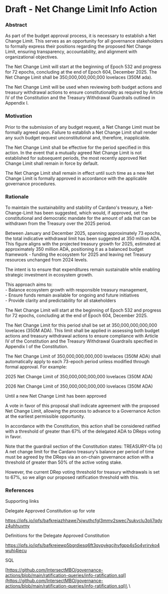 # Draft - Net Change Limit Info Action

### Abstract

As part of the budget approval process, it is necessary to establish a Net Change Limit. This serves as an opportunity for all governance stakeholders to formally express their positions regarding the proposed Net Change Limit, ensuring transparency, accountability, and alignment with organizational objectives.

The Net Change Limit will start at the beginning of Epoch 532 and progress for 72 epochs, concluding at the end of Epoch 604, December 2025. The Net Change Limit shall be 350,000,000,000,000 lovelaces (350M ada).

The Net Change Limit will be used when reviewing both budget actions and treasury withdrawal actions to ensure constitutionality as required by Article IV of the Constitution and the Treasury Withdrawal Guardrails outlined in Appendix I.

### Motivation

Prior to the submission of any budget request, a Net Change Limit must be formally agreed upon. Failure to establish a Net Change Limit shall render any such budget request unconstitutional and, therefore, inapplicable.

The Net Change Limit shall be effective for the period specified in this action. In the event that a mutually agreed Net Change Limit is not established for subsequent periods, the most recently approved Net Change Limit shall remain in force by default.

The Net Change Limit shall remain in effect until such time as a new Net Change Limit is formally approved in accordance with the applicable governance procedures.

### Rationale

To maintain the sustainability and stability of Cardano's treasury, a Net-Change-Limit has been suggested, which would, if approved, set the constitutional and democratic mandate for the amount of ada that can be withdrawn from the Treasury over the 2025 period.

Between January and December 2025, spanning approximately 73 epochs, the total indicative withdrawal limit has been suggested at 350 million ADA. This figure aligns with the projected treasury growth for 2025, estimated at approximately 350 million ADA, positioning it as a balanced budget framework - funding the ecosystem for 2025 and leaving net Treasury resources unchanged from 2024 levels.

The intent is to ensure that expenditures remain sustainable while enabling strategic investment in ecosystem growth.

This approach aims to:\
\- Balance ecosystem growth with responsible treasury management,\
\- Ensure funds remain available for ongoing and future initiatives\
\- Provide clarity and predictability for all stakeholders

The Net Change Limit will start at the beginning of Epoch 532 and progress for 72 epochs, concluding at the end of Epoch 604, December 2025.

The Net Change Limit for this period shall be set at 350,000,000,000,000 lovelaces (350M ADA). This limit shall be applied in assessing both budget actions and treasury withdrawal actions to ensure compliance with Article IV of the Constitution and the Treasury Withdrawal Guardrails specified in Appendix I of the Constitution.

The Net Change Limit of 350,000,000,000,000 lovelaces (350M ADA) shall automatically apply to each 73-epoch period unless modified through formal approval. For example:

2025 Net Change Limit of 350,000,000,000,000 lovelaces (350M ADA)

2026 Net Change Limit of 350,000,000,000,000 lovelaces (350M ADA)

Until a new Net Change Limit has been approved&#x20;

A vote in favor of this proposal shall indicate agreement with the proposed Net Change Limit, allowing the process to advance to a Governance Action at the earliest permissible opportunity.

In accordance with the Constitution, this action shall be considered ratified with a threshold of greater than 67% of the delegated ADA to DReps voting in favor.

Note that the guardrail section of the Constitution states: TREASURY-01a (x) A net change limit for the Cardano treasury's balance per period of time must be agreed by the DReps via an on-chain governance action with a threshold of greater than 50% of the active voting stake.

However, the current DRep voting threshold for treasury withdrawals is set to 67%, so we align our proposed ratification threshold with this.

### References

Supporting links

Delegate Approved Constitution up for vote

https://ipfs.io/ipfs/bafkreiazhhawe7sjwuthcfgl3mmv2swec7sukvclu3oli7qdyz4uhhuvmy

Definitions for the Delegate Approved Constitution&#x20;

https://ipfs.io/ipfs/bafkreiewp5bgrdiesq6ft3qypykgcjhvfgpp4s5o4yrjrvko4wuhi4iecu

SQL

[https://github.com/IntersectMBO/governance-actions/blob/main/ratification-queries/info-ratification.sql](https://github.com/IntersectMBO/governance-actions/blob/main/ratification-queries/info-ratification.sql)\
\
